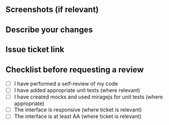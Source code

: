 ## Screenshots (if relevant)

## Describe your changes

## Issue ticket link

## Checklist before requesting a review

- [ ] I have performed a self-review of my code
- [ ] I have added appropriate unit tests (where relevant)
- [ ] I have created mocks and used miragejs for unit tests (where appropriate)
- [ ] The interface is responsive (where ticket is relevant)
- [ ] The interface is at least AA (where ticket is relevant)
